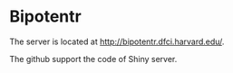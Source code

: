 # Bipotentr

The server is located at http://bipotentr.dfci.harvard.edu/.

The github support the code of Shiny server. 
